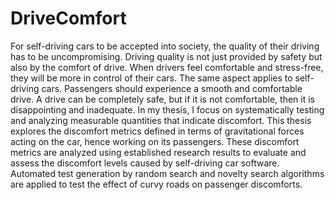 # DriveComfort
For self-driving cars to be accepted into society, the quality of their driving has to be uncompromising. Driving quality is not just provided by safety but also by the comfort of drive. When drivers feel comfortable and stress-free, they will be more in control of their cars. The same aspect applies to self-driving cars. Passengers should experience a smooth and comfortable drive. A drive can be completely safe, but if it is not comfortable, then it is disappointing and inadequate.
In my thesis, I focus on systematically testing and analyzing measurable quantities that indicate discomfort. This thesis explores the discomfort metrics defined in terms of gravitational forces acting on the car, hence working on its passengers. These discomfort metrics are analyzed using established research results to evaluate and assess the discomfort levels caused by self-driving car software. Automated test generation by random search and novelty search algorithms are applied to test the effect of curvy roads on passenger discomforts.
